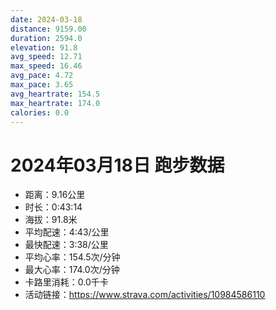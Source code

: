```yaml
---
date: 2024-03-18
distance: 9159.00
duration: 2594.0
elevation: 91.8
avg_speed: 12.71
max_speed: 16.46
avg_pace: 4.72
max_pace: 3.65
avg_heartrate: 154.5
max_heartrate: 174.0
calories: 0.0
---
```


# 2024年03月18日 跑步数据

- 距离：9.16公里
- 时长：0:43:14
- 海拔：91.8米
- 平均配速：4:43/公里
- 最快配速：3:38/公里
- 平均心率：154.5次/分钟
- 最大心率：174.0次/分钟
- 卡路里消耗：0.0千卡
- 活动链接：https://www.strava.com/activities/10984586110

